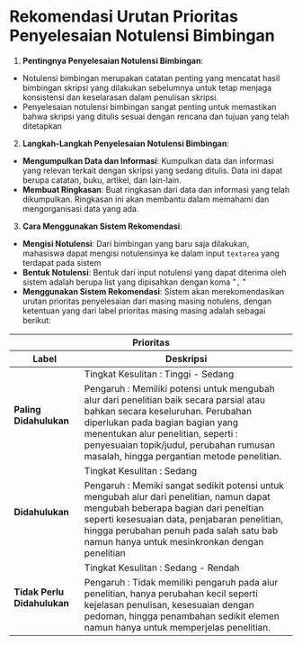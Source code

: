# Rekomendasi Urutan Prioritas Penyelesaian Notulensi Bimbingan

1.  **Pentingnya Penyelesaian Notulensi Bimbingan**:
*   Notulensi bimbingan merupakan catatan penting yang mencatat hasil bimbingan skripsi yang dilakukan sebelumnya untuk tetap menjaga  konsistensi dan keselarasan dalam penulisan skripsi.
*   Penyelesaian notulensi bimbingan sangat penting untuk memastikan  bahwa skripsi yang ditulis sesuai dengan rencana dan tujuan yang telah ditetapkan
2.  **Langkah-Langkah Penyelesaian Notulensi Bimbingan**:
*   **Mengumpulkan Data dan Informasi**: Kumpulkan data dan informasi  yang relevan terkait dengan skripsi yang sedang ditulis. Data ini dapat berupa catatan, buku, artikel, dan lain-lain.
*   **Membuat Ringkasan**: Buat ringkasan dari data dan informasi  yang telah dikumpulkan. Ringkasan ini akan membantu dalam memahami dan mengorganisasi  data yang ada.
3. **Cara Menggunakan Sistem Rekomendasi**:
* **Mengisi Notulensi**: Dari bimbingan yang baru saja dilakukan, mahasiswa dapat mengisi notulensinya ke dalam input `textarea` yang terdapat pada sistem
* **Bentuk Notulensi**: Bentuk dari input notulensi yang dapat diterima oleh sistem adalah berupa list yang dipisahkan dengan koma "`,` "
*   **Menggunakan Sistem Rekomendasi**: Sistem akan merekomendasikan urutan prioritas penyelesaian dari masing masing notulens, dengan ketentuan yang dari label prioritas masing masing adalah sebagai berikut:

<table>
    <thead>
    <tr>
    <th colspan=2>Prioritas</th>
    </tr>
    <tr>
    <th>Label</th>
    <th>Deskripsi</th>
    </tr>
    </thead>
    <tbody>
    <tr>
    <td rowspan=2> <strong>Paling Didahulukan</strong> </td>
    <td> Tingkat Kesulitan : Tinggi - Sedang </td>
    </tr>
    <tr>
    <td> Pengaruh : Memiliki potensi untuk mengubah alur dari penelitian baik secara parsial atau bahkan secara keseluruhan. Perubahan diperlukan pada bagian bagian yang menentukan alur penelitian, seperti : penyesuaian topik/judul, perubahan rumusan masalah, hingga pergantian metode penelitian.
    </td>
    </tr>
    <tr>
    <td rowspan=2> <strong>Didahulukan</strong> </td>
    <td>  Tingkat Kesulitan : Sedang </td>
    </tr>
    <tr>
    <td>Pengaruh : Memiki sangat sedikit potensi untuk mengubah alur dari penelitian, namun dapat mengubah beberapa bagian dari peneltian seperti kesesuaian data, penjabaran penelitian, hingga perubahan penuh pada salah satu bab namun hanya untuk mesinkronkan dengan penelitian
    </td>
    </tr>
    <tr>
    <td rowspan=2> <strong>Tidak Perlu Didahulukan</strong> </td>
    <td> Tingkat Kesulitan : Sedang - Rendah </td>
    </tr>
    <tr>
    <td>
    Pengaruh : Tidak memiliki pengaruh pada alur penelitian, hanya perubahan kecil seperti kejelasan penulisan, kesesuaian dengan pedoman, hingga penambahan sedikit elemen namun hanya untuk memperjelas penelitian.
    </td>
    </tr>
</table>


